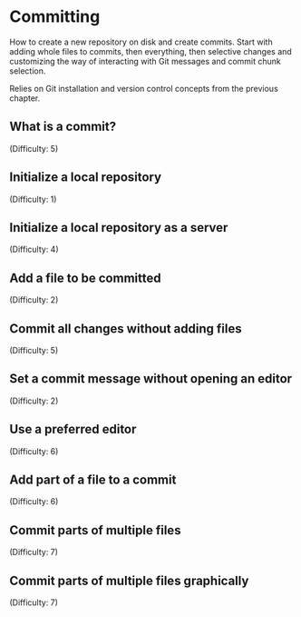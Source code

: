 # Committing
How to create a new repository on disk and create commits. Start with adding whole files to commits, then everything, then selective changes and customizing the way of interacting with Git messages and commit chunk selection.<br>

Relies on Git installation and version control concepts from the previous chapter.

## What is a commit?
(Difficulty: 5)

## Initialize a local repository
(Difficulty: 1)

## Initialize a local repository as a server
(Difficulty: 4)

## Add a file to be committed
(Difficulty: 2)

## Commit all changes without adding files
(Difficulty: 5)

## Set a commit message without opening an editor
(Difficulty: 2)

## Use a preferred editor
(Difficulty: 6)

## Add part of a file to a commit
(Difficulty: 6)

## Commit parts of multiple files
(Difficulty: 7)

## Commit parts of multiple files graphically
(Difficulty: 7)
